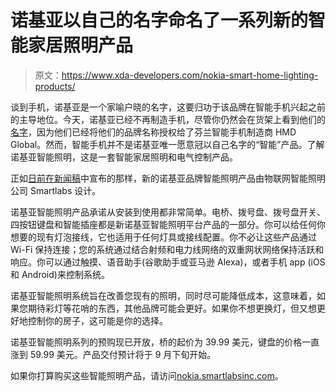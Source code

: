 # 诺基亚以自己的名字命名了一系列新的智能家居照明产品

> 原文：<https://www.xda-developers.com/nokia-smart-home-lighting-products/>

谈到手机，诺基亚是一个家喻户晓的名字，这要归功于该品牌在智能手机兴起之前的主导地位。今天，诺基亚已经不再制造手机，尽管你仍然会在货架上看到他们的[名字](https://www.xda-developers.com/tag/nokia/)，因为他们已经将他们的品牌名称授权给了芬兰智能手机制造商 HMD Global。然而，智能手机并不是诺基亚唯一愿意冠以自己名字的“智能”产品。了解诺基亚智能照明，这是一套智能家居照明和电气控制产品。

正如[日前在新闻稿](https://www.prnewswire.com/news-releases/nokia-and-smartlabs-launch-first-ever-nokia-smart-lighting-in-united-states-301338055.html)中宣布的那样，新的诺基亚品牌智能照明产品由物联网智能照明公司 Smartlabs 设计。

诺基亚智能照明产品承诺从安装到使用都非常简单。电桥、拨号盘、拨号盘开关、四按钮键盘和智能插座都是新诺基亚智能照明平台产品的一部分。你可以给任何你想要的现有灯泡接线，它也适用于任何灯具或接线配置。你不必让这些产品通过 Wi-Fi 保持连接；您的系统通过结合射频和电力线网络的双重网状网络保持活跃和响应。你可以通过触摸、语音助手(谷歌助手或亚马逊 Alexa)，或者手机 app (iOS 和 Android)来控制系统。

诺基亚智能照明系统旨在改善您现有的照明，同时尽可能降低成本，这意味着，如果您期待彩灯等花哨的东西，其他品牌可能会更好。如果你不想更换灯，但又想更好地控制你的房子，这可能是你的选择。

诺基亚智能照明系列的预购现已开放，桥的起价为 39.99 美元，键盘的价格一直涨到 59.99 美元。产品交付预计将于 9 月下旬开始。

如果你打算购买这些智能照明产品，请访问[nokia.smartlabsinc.com](https://nokia.smartlabsinc.com/)。